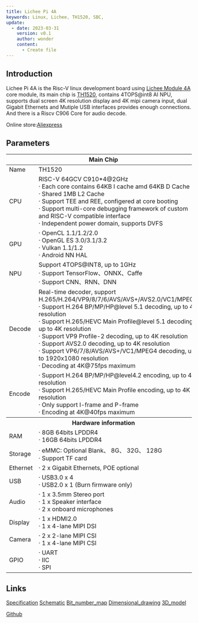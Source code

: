 ```yaml
---
title: Lichee Pi 4A
keywords: Linux, Lichee, TH1520, SBC, 
update:
  - date: 2023-03-31
    version: v0.1
    author: wonder
    content:
      - Create file
---
```


## Introduction

Lichee Pi 4A is the Risc-V linux development board using [Lichee Module 4A](http://wiki.sipeed.com/hardware/en/lichee/th1520/lm4a.html) core module, its main chip is [TH1520](https://www.t-head.cn/product/yeying), contains 4TOPS@int8 AI NPU, supports dual screen 4K resolution display and 4K mipi camera input, dual Gigabit Ethernets and Mutiple USB interfaces provides enough connections. And there is a Riscv C906 Core for audio decode.

Online store:[Aliexpress](https://www.aliexpress.com/item/1005005532736080.html)

## Parameters

<table>
<thead>
<tr>
  <th colspan=2>Main Chip</th>
</tr>
</thead>
<tbody>
<tr>
  <td>Name</td>
  <td>TH1520</td>
</tr>
<tr>
  <td>CPU</td>
  <td>RISC-V 64GCV C910*4@2GHz <br>· Each core contains 64KB I cache amd 64KB D Cache <br>· Shared 1MB L2 Cache <br>· Support TEE and REE, configered at core booting<br>· Support multi-core debugging framework of custom and RISC-V compatible interface<br>· Independent power domain, supports DVFS</td>
</tr>
<tr>
  <td>GPU</td>
  <td>· OpenCL 1.1/1.2/2.0<br>· OpenGL ES 3.0/3.1/3.2<br>· Vulkan 1.1/1.2<br>· Android NN HAL</td>
</tr>
<tr>
  <td>NPU</td>
  <td>Support 4TOPS@INT8, up to 1GHz <br>· Support TensorFlow、ONNX、Caffe <br>· Support CNN、RNN、DNN </td>
</tr>
<tr>
  <td>Decode</td>
  <td>Real-time decoder, support H.265/H.264/VP9/8/7/6/AVS/AVS+/AVS2.0/VC1/MPEG4 <br>· Support H.264 BP/MP/HP@level 5.1 decoding, up to 4K resolution<br>· Support H.265/HEVC Main Profile@level 5.1 decoding, up to 4K resolution<br>· Support VP9 Profile-2 decoding, up to 4K resolution<br>· Support AVS2.0 decoding, up to 4K resolution<br>· Support VP6/7/8/AVS/AVS+/VC1/MPEG4 decoding, up to 1920x1080 resolution<br>· Decoding at 4K@75fps maximum</td>
</tr>
<tr>
  <td>Encode</td>
  <td>· Support H.264 BP/MP/HP@level4.2 encoding, up to 4K resolution<br>· Support H.265/HEVC Main Profile encoding, up to 4K resolution<br>· Only support I-frame and P-frame<br>· Encoding at 4K@40fps maximum</td>
</tr>
<tr>
  <th colspan=2>Hardware information</th>
</tr>
<tr>
  <td>RAM</td>
  <td>· 8GB 64bits LPDDR4<br>· 16GB 64bits LPDDR4<br></td>
</tr>
<tr>
  <td>Storage</td>
  <td>· eMMC: Optional Blank、 8G、 32G、 128G<br>· Support TF card</td>
</tr>
<tr>
  <td>Ethernet</td>
  <td>· 2 x Gigabit Ethernets, POE optional</td>
</tr>
<tr>
  <td>USB</td>
  <td>· USB3.0 x 4<br>· USB2.0 x 1 (Burn firmware only)</td>
</tr>
<tr>
  <td>Audio</td>
  <td>· 1 x 3.5mm Stereo port<br>· 1 x Speaker interface<br>· 2 x onboard microphones<br></td>
</tr>
<tr>
  <td>Display</td>
  <td>· 1 x HDMI2.0<br>· 1 x 4-lane MIPI DSI</td>
</tr>
<tr>
  <td>Camera</td>
  <td>· 2 x 2-lane MIPI CSI<br>· 1 x 4-lane MIPI CSI</td>
</tr>
<tr>
  <td>GPIO</td>
  <td>· UART<br>· IIC<br>· SPI</td>
</tr>
</tbody>
</table>

## Links

[Specification](https://dl.sipeed.com/shareURL/LICHEE/licheepi4a/01_Specification)
[Schematic](https://dl.sipeed.com/shareURL/LICHEE/licheepi4a/02_Schematic)
[Bit_number_map](https://dl.sipeed.com/shareURL/LICHEE/licheepi4a/03_Bit_number_map)
[Dimensional_drawing](https://dl.sipeed.com/shareURL/LICHEE/licheepi4a/04_Dimensional_drawing)
[3D_model](https://dl.sipeed.com/shareURL/LICHEE/licheepi4a/05_3D_model)

[Github](https://github.com/sipeed/LicheePi4A)